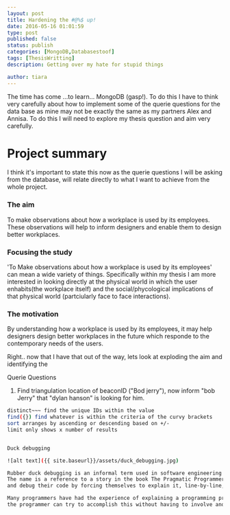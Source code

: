```yaml
---
layout: post
title: Hardening the #@%$ up!
date: 2016-05-16 01:01:59
type: post
published: false
status: publish
categories: [MongoDB,Databasestoof]
tags: [ThesisWritting]
description: Getting over my hate for stupid things

author: tiara
---
```


The time has come ...to learn... MongoDB (gasp!). To do this I have to think very carefully about how to implement some of the 
querie questions for the data base as mine may not be exactly the same as my partners Alex and Annisa. To do this I will need to explore my thesis question and aim very carefully.

# Project summary

I think it's important to state this now as the querie questions I will be asking from the database, will relate directly to what I want to achieve from the whole project. 

### The aim

To make observations about how a workplace is used by its employees. These observations will help to inform designers and enable them to design better workplaces. 

### Focusing the study

'To Make observations about how a workplace is used by its employees' can mean a wide variety of things. Specifically within my thesis I am more interested in  looking directly at the physical world in which the user enhabits(the workplace itself) and the social/phycological implications of that physical world (partciularly face to face interactions). 

### The motivation

By understanding how a workplace is used by its employees, it may help designers design better workplaces in the future which responde to the contemporary needs of the users. 

Right.. now that I have that out of the way, lets look at exploding the aim and identifying the 





Querie Questions
1. Find triangulation location of beaconID ("Bod jerry"), now inform "bob Jerry" that "dylan hanson" is looking for him. 

~~~ bash
distinct~~~ find the unique IDs within the value
find({}) find whatever is within the criteria of the curvy brackets
sort arranges by ascending or descending based on +/-
limit only shows x number of results


Duck debugging

![alt text]({{ site.baseurl}}/assets/duck_debugging.jpg)

Rubber duck debugging is an informal term used in software engineering for a method of debugging code. 
The name is a reference to a story in the book The Pragmatic Programmer in which a programmer would carry around a rubber duck 
and debug their code by forcing themselves to explain it, line-by-line, to the duck. Many other terms exist for this technique, often involving different inanimate objects.

Many programmers have had the experience of explaining a programming problem to someone else, possibly even to someone who knows nothing about programming, and then hitting upon the solution in the process of explaining the problem. In describing what the code is supposed to do and observing what it actually does, any incongruity between these two becomes apparent.[2] More generally, teaching a subject forces its evaluation from different perspectives and can provide a deeper understanding.[3] By using an inanimate object, 
the programmer can try to accomplish this without having to involve another person.
